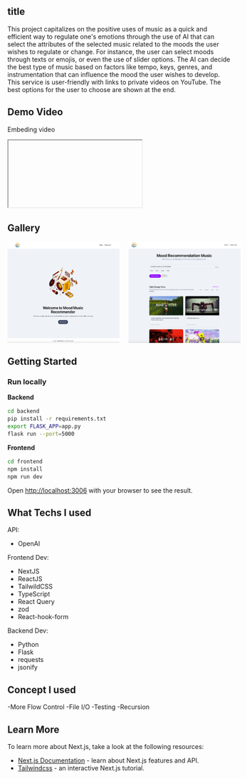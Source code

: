 ## title

This project capitalizes on the positive uses of music as a quick and efficient way to regulate one's emotions through the use of AI that can select the attributes of the selected music related to the moods the user wishes to regulate or change. For instance, the user can select moods through texts or emojis, or even the use of slider options. The AI can decide the best type of music based on factors like tempo, keys, genres, and instrumentation that can influence the mood the user wishes to develop. This service is user-friendly with links to private videos on YouTube. The best options for the user to choose are shown at the end.

## Demo Video

Embeding video 
<iframe></iframe>

## Gallery

<div style="display: flex; gap: 20px;">
  <img src="./gallery/music_home.png" alt="Music Home" style="width: 50%">
  <img src="./gallery/music_result.png" alt="Music Result" style="width: 50%">
</div>

## Getting Started

### Run locally

**Backend**
```bash
cd backend
pip install -r requirements.txt
export FLASK_APP=app.py
flask run --port=5000
```

**Frontend**
```bash
cd frontend
npm install
npm run dev
```
Open [http://localhost:3006](http://localhost:3006) with your browser to see the result.

## What Techs I used

API:

- OpenAI

Frontend Dev:

- NextJS
- ReactJS
- TailwildCSS
- TypeScript
- React Query
- zod
- React-hook-form

Backend Dev:

- Python
- Flask
- requests
- jsonify

## Concept I used

-More Flow Control 
-File I/O
-Testing 
-Recursion  

## Learn More

To learn more about Next.js, take a look at the following resources:

- [Next.js Documentation](https://nextjs.org/docs) - learn about Next.js features and API.
- [Tailwindcss](https://tailwindcss.com/) - an interactive Next.js tutorial.



